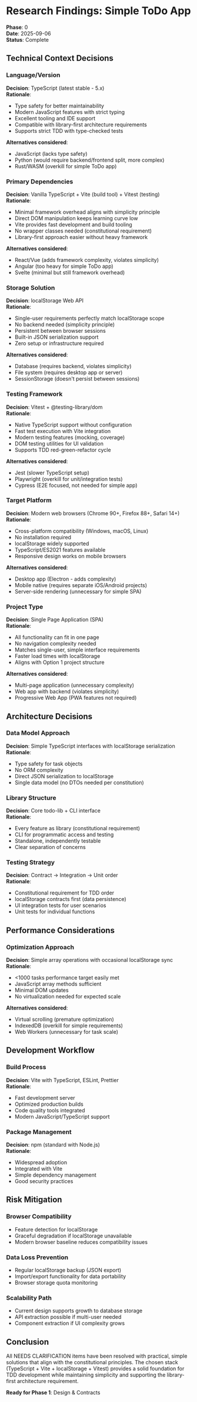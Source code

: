 # Research Findings: Simple ToDo App

**Phase**: 0  
**Date**: 2025-09-06  
**Status**: Complete

## Technical Context Decisions

### Language/Version

**Decision**: TypeScript (latest stable - 5.x)  
**Rationale**:

- Type safety for better maintainability
- Modern JavaScript features with strict typing
- Excellent tooling and IDE support
- Compatible with library-first architecture requirements
- Supports strict TDD with type-checked tests

**Alternatives considered**:

- JavaScript (lacks type safety)
- Python (would require backend/frontend split, more complex)
- Rust/WASM (overkill for simple ToDo app)

### Primary Dependencies

**Decision**: Vanilla TypeScript + Vite (build tool) + Vitest (testing)  
**Rationale**:

- Minimal framework overhead aligns with simplicity principle
- Direct DOM manipulation keeps learning curve low
- Vite provides fast development and build tooling
- No wrapper classes needed (constitutional requirement)
- Library-first approach easier without heavy framework

**Alternatives considered**:

- React/Vue (adds framework complexity, violates simplicity)
- Angular (too heavy for simple ToDo app)
- Svelte (minimal but still framework overhead)

### Storage Solution

**Decision**: localStorage Web API  
**Rationale**:

- Single-user requirements perfectly match localStorage scope
- No backend needed (simplicity principle)
- Persistent between browser sessions
- Built-in JSON serialization support
- Zero setup or infrastructure required

**Alternatives considered**:

- Database (requires backend, violates simplicity)
- File system (requires desktop app or server)
- SessionStorage (doesn't persist between sessions)

### Testing Framework

**Decision**: Vitest + @testing-library/dom  
**Rationale**:

- Native TypeScript support without configuration
- Fast test execution with Vite integration
- Modern testing features (mocking, coverage)
- DOM testing utilities for UI validation
- Supports TDD red-green-refactor cycle

**Alternatives considered**:

- Jest (slower TypeScript setup)
- Playwright (overkill for unit/integration tests)
- Cypress (E2E focused, not needed for simple app)

### Target Platform

**Decision**: Modern web browsers (Chrome 90+, Firefox 88+, Safari 14+)  
**Rationale**:

- Cross-platform compatibility (Windows, macOS, Linux)
- No installation required
- localStorage widely supported
- TypeScript/ES2021 features available
- Responsive design works on mobile browsers

**Alternatives considered**:

- Desktop app (Electron - adds complexity)
- Mobile native (requires separate iOS/Android projects)
- Server-side rendering (unnecessary for simple SPA)

### Project Type

**Decision**: Single Page Application (SPA)  
**Rationale**:

- All functionality can fit in one page
- No navigation complexity needed
- Matches single-user, simple interface requirements
- Faster load times with localStorage
- Aligns with Option 1 project structure

**Alternatives considered**:

- Multi-page application (unnecessary complexity)
- Web app with backend (violates simplicity)
- Progressive Web App (PWA features not required)

## Architecture Decisions

### Data Model Approach

**Decision**: Simple TypeScript interfaces with localStorage serialization  
**Rationale**:

- Type safety for task objects
- No ORM complexity
- Direct JSON serialization to localStorage
- Single data model (no DTOs needed per constitution)

### Library Structure

**Decision**: Core todo-lib + CLI interface  
**Rationale**:

- Every feature as library (constitutional requirement)
- CLI for programmatic access and testing
- Standalone, independently testable
- Clear separation of concerns

### Testing Strategy

**Decision**: Contract → Integration → Unit order  
**Rationale**:

- Constitutional requirement for TDD order
- localStorage contracts first (data persistence)
- UI integration tests for user scenarios
- Unit tests for individual functions

## Performance Considerations

### Optimization Approach

**Decision**: Simple array operations with occasional localStorage sync  
**Rationale**:

- <1000 tasks performance target easily met
- JavaScript array methods sufficient
- Minimal DOM updates
- No virtualization needed for expected scale

**Alternatives considered**:

- Virtual scrolling (premature optimization)
- IndexedDB (overkill for simple requirements)
- Web Workers (unnecessary for task scale)

## Development Workflow

### Build Process

**Decision**: Vite with TypeScript, ESLint, Prettier  
**Rationale**:

- Fast development server
- Optimized production builds
- Code quality tools integrated
- Modern JavaScript/TypeScript support

### Package Management

**Decision**: npm (standard with Node.js)  
**Rationale**:

- Widespread adoption
- Integrated with Vite
- Simple dependency management
- Good security practices

## Risk Mitigation

### Browser Compatibility

- Feature detection for localStorage
- Graceful degradation if localStorage unavailable
- Modern browser baseline reduces compatibility issues

### Data Loss Prevention

- Regular localStorage backup (JSON export)
- Import/export functionality for data portability
- Browser storage quota monitoring

### Scalability Path

- Current design supports growth to database storage
- API extraction possible if multi-user needed
- Component extraction if UI complexity grows

## Conclusion

All NEEDS CLARIFICATION items have been resolved with practical, simple solutions that align with the constitutional principles. The chosen stack (TypeScript + Vite + localStorage + Vitest) provides a solid foundation for TDD development while maintaining simplicity and supporting the library-first architecture requirement.

**Ready for Phase 1**: Design & Contracts
